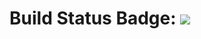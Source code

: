 # Build Status Badge: ![](https://github.com/johnmorrisQADeveloper/cypress_cucumber/workflows/main.yml/badge.svg)